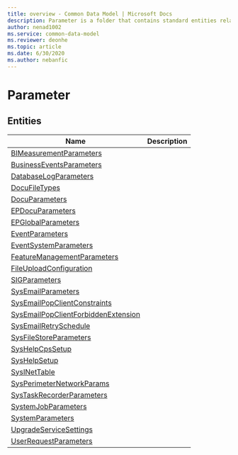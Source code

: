 ```yaml
---
title: overview - Common Data Model | Microsoft Docs
description: Parameter is a folder that contains standard entities related to the Common Data Model.
author: nenad1002
ms.service: common-data-model
ms.reviewer: deonhe
ms.topic: article
ms.date: 6/30/2020
ms.author: nebanfic
---
```


# Parameter


## Entities

|Name|Description|
|---|---|
|[BIMeasurementParameters](BIMeasurementParameters.md)||
|[BusinessEventsParameters](BusinessEventsParameters.md)||
|[DatabaseLogParameters](DatabaseLogParameters.md)||
|[DocuFileTypes](DocuFileTypes.md)||
|[DocuParameters](DocuParameters.md)||
|[EPDocuParameters](EPDocuParameters.md)||
|[EPGlobalParameters](EPGlobalParameters.md)||
|[EventParameters](EventParameters.md)||
|[EventSystemParameters](EventSystemParameters.md)||
|[FeatureManagementParameters](FeatureManagementParameters.md)||
|[FileUploadConfiguration](FileUploadConfiguration.md)||
|[SIGParameters](SIGParameters.md)||
|[SysEmailParameters](SysEmailParameters.md)||
|[SysEmailPopClientConstraints](SysEmailPopClientConstraints.md)||
|[SysEmailPopClientForbiddenExtension](SysEmailPopClientForbiddenExtension.md)||
|[SysEmailRetrySchedule](SysEmailRetrySchedule.md)||
|[SysFileStoreParameters](SysFileStoreParameters.md)||
|[SysHelpCpsSetup](SysHelpCpsSetup.md)||
|[SysHelpSetup](SysHelpSetup.md)||
|[SysINetTable](SysINetTable.md)||
|[SysPerimeterNetworkParams](SysPerimeterNetworkParams.md)||
|[SysTaskRecorderParameters](SysTaskRecorderParameters.md)||
|[SystemJobParameters](SystemJobParameters.md)||
|[SystemParameters](SystemParameters.md)||
|[UpgradeServiceSettings](UpgradeServiceSettings.md)||
|[UserRequestParameters](UserRequestParameters.md)||
